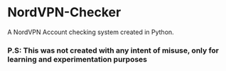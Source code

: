 # NordVPN-Checker

A NordVPN Account checking system created in Python.

### P.S: This was not created with any intent of misuse, only for learning and experimentation purposes
